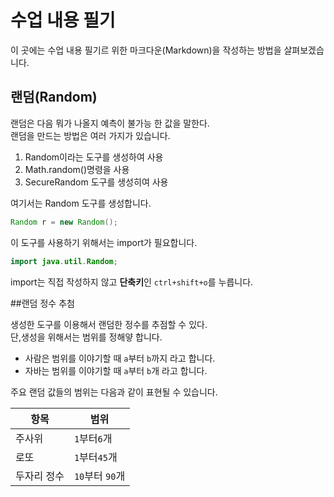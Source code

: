 
# 수업 내용 필기

이 곳에는 수업 내용 필기르 위한 마크다운(Markdown)을 작성하는 방법을 살펴보겠습니다.

## 랜덤(Random)

랜덤은 다음 뭐가 나올지 예측이 불가능 한 값을 말한다.  
랜덤을 만드는 방법은 여러 가지가 있습니다.  
1. Random이라는 도구를 생성하여 사용
2. Math.random()명령을 사용
3. SecureRandom 도구를 생성히여 사용

여기서는 Random 도구를 생성합니다.  
```java
Random r = new Random();
```
이 도구를 사용하기 위해서는 import가 필요합니다.  
```java
import java.util.Random;
```
import는 직접 작성하지 않고 **단축키**인 `ctrl+shift+o`를 누릅니다.  

##랜덤 정수 추첨

생성한 도구를 이용해서 랜덤한 정수를 추점할 수 있다.  
단,생성을 위해서는 범위를 정해얗 합니다.

- 사람은 범위를 이야기할 때 `a`부터 `b`까지 라고 합니다.
- 자바는 범위를 이야기할 때 `a`부터 `b`개 라고 합니다.

주요 랜덤 값들의 범위는 다음과 같이 표현될 수 있습니다.

| 항목 | 범위 |  
| --- | --- |  
| 주사위 | `1`부터`6`개 |  
| 로또 | `1`부터`45`개 |  
| 두자리 정수 | `10`부터 `90`개 |
